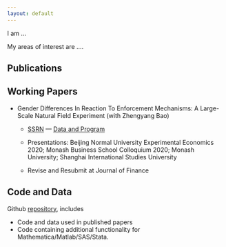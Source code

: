 ```yaml
---
layout: default
---
```


I am ...

My areas of interest are ....



## Publications



## Working Papers

- Gender Differences In Reaction To Enforcement Mechanisms: A Large-Scale Natural Field Experiment (with Zhengyang Bao)

  - [SSRN](https://papers.ssrn.com/sol3/papers.cfm?abstract_id=3641282) — [Data and Program](https://github.com/difang-huang?tab=repositories)

  - Presentations: Beijing Normal University Experimental Economics 2020; Monash Business School Colloquium 2020; Monash University; Shanghai International Studies University

  - Revise and Resubmit at Journal of Finance

    

## Code and Data

Github [repository](https://github.com/difang-huang?tab=repositories), includes

- Code and data used in published papers
- Code containing additional functionality for Mathematica/Matlab/SAS/Stata.

